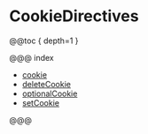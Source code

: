 # CookieDirectives

@@toc { depth=1 }

@@@ index

* [cookie](cookie.md)
* [deleteCookie](deleteCookie.md)
* [optionalCookie](optionalCookie.md)
* [setCookie](setCookie.md)

@@@